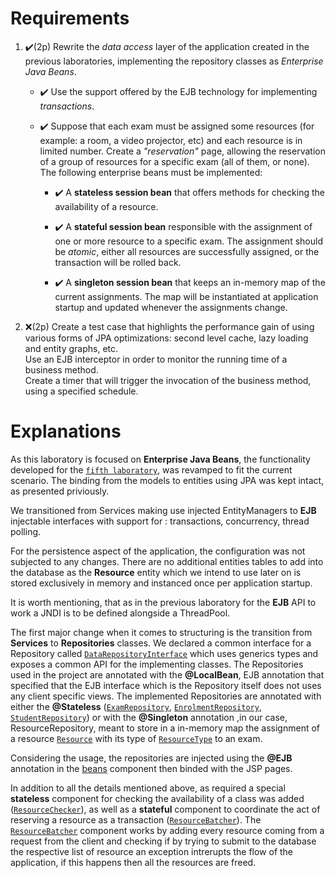 # **Requirements**

1.  ✔️(2p) Rewrite the  _data access_  layer of the application created in the previous laboratories, implementing the repository classes as  _Enterprise Java Beans_.
    
    -   ✔️ Use the support offered by the EJB technology for implementing  _transactions_.
        
    -   ✔️ Suppose that each exam must be assigned some resources (for example: a room, a video projector, etc) and each resource is in limited number. Create a  _"reservation"_  page, allowing the reservation of a group of resources for a specific exam (all of them, or none).  
        The following enterprise beans must be implemented:
        -   ✔️ A  **stateless session bean**  that offers methods for checking the availability of a resource.
        -   ✔️ A  **stateful session bean**  responsible with the assignment of one or more resource to a specific exam. The assignment should be  _atomic_, either all resources are successfully assigned, or the transaction will be rolled back.  
            
        -   ✔️ A  **singleton session bean**  that keeps an in-memory map of the current assignments. The map will be instantiated at application startup and updated whenever the assignments change.
    
2.  ❌(2p) Create a test case that highlights the performance gain of using various forms of JPA optimizations: second level cache, lazy loading and entity graphs, etc.  
    Use an EJB interceptor in order to monitor the running time of a business method.  
    Create a timer that will trigger the invocation of the business method, using a specified schedule.


# **Explanations**

As this laboratory is focused on **Enterprise Java Beans**, the functionality developed for the [`fifth laboratory`](https://github.com/IonitaCatalin/JavaTechnologies/tree/main/Labs5), was revamped to fit the current scenario. The binding from the models to entities using JPA was kept intact, as presented priviously. 

We transitioned from Services making use injected EntityManagers to **EJB** injectable interfaces with support for : transactions, concurrency, thread polling. 

For the persistence aspect of the application, the configuration was not subjected to any changes. There are no additional entities tables to add into the database as the **Resource** entity which we intend to use later on is stored exclusively in memory and instanced once per application startup. 

It is worth mentioning, that as in the previous laboratory for the **EJB** API to work a JNDI is to be defined alongside a ThreadPool.

The first major change when it comes to structuring is the transition from **Services**  to **Repositories** classes. We declared a common interface for a Repository called [`DataRepositoryInterface`](https://github.com/IonitaCatalin/JavaTechnologies/blob/main/Labs6/src/main/java/com/jtechnologies/labs5/repositories/DataRepositoryInterface.java) which uses generics types and exposes a common API for the implementing classes. 
The Repositories used in the project are annotated with the **@LocalBean**, EJB annotation that specified that the EJB interface which is the Repository itself does not uses any client specific views. The implemented Repositories are annotated with either the  **@Stateless** ([`ExamRepository`](https://github.com/IonitaCatalin/JavaTechnologies/blob/main/Labs6/src/main/java/com/jtechnologies/labs5/repositories/ExamRepository.java), [`EnrolmentRepository`](https://github.com/IonitaCatalin/JavaTechnologies/blob/main/Labs6/src/main/java/com/jtechnologies/labs5/repositories/EnrolmentRepository.java), [`StudentRepository`](https://github.com/IonitaCatalin/JavaTechnologies/blob/main/Labs6/src/main/java/com/jtechnologies/labs5/repositories/StudentRepository.java)) or with the **@Singleton** annotation ,in our case, ResourceRepository, meant to store in a in-memory map the assignment of a resource [`Resource`](https://github.com/IonitaCatalin/JavaTechnologies/blob/main/Labs6/src/main/java/com/jtechnologies/labs5/models/Resource.java) with its type of [`ResourceType`](https://github.com/IonitaCatalin/JavaTechnologies/blob/main/Labs6/src/main/java/com/jtechnologies/labs5/enums/ResourceType.java) to an exam.

Considering the usage, the repositories are injected using the **@EJB** annotation in the [beans](https://github.com/IonitaCatalin/JavaTechnologies/tree/main/Labs6/src/main/java/com/jtechnologies/labs5/beans) component then binded with the JSP pages. 

In addition to all the details mentioned above, as required a special **stateless** component for checking the availability of a class was added ([`ResourceChecker`](https://github.com/IonitaCatalin/JavaTechnologies/blob/main/Labs6/src/main/java/com/jtechnologies/labs5/utils/ResourceChecker.java)), as well as a **stateful** component to coordinate the act of reserving a resource as a transaction ([`ResourceBatcher`](https://github.com/IonitaCatalin/JavaTechnologies/blob/main/Labs6/src/main/java/com/jtechnologies/labs5/utils/ResourceBatcher.java)). The [`ResourceBatcher`](https://github.com/IonitaCatalin/JavaTechnologies/blob/main/Labs6/src/main/java/com/jtechnologies/labs5/utils/ResourceBatcher.java) component works by adding every resource coming from a request from the client and checking if by trying to submit to the database the respective list of resource an exception intrerupts the flow of the application, if this happens then all the resources are freed.
